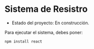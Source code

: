 <h1>Sistema de Resistro</h1>

- Estado del proyecto: En construcción.

 Para ejecutar el  sistema, debes poner:
 
```npm install react```
 
